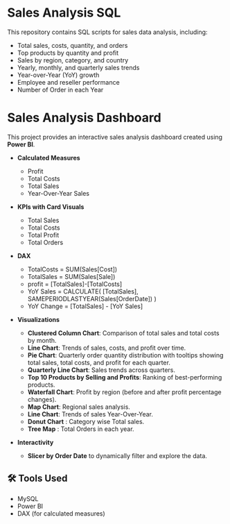 # Sales Analysis SQL
This repository contains SQL scripts for sales data analysis, including:
- Total sales, costs, quantity, and orders
- Top products by quantity and profit
- Sales by region, category, and country
- Yearly, monthly, and quarterly sales trends
- Year-over-Year (YoY) growth
- Employee and reseller performance
- Number of Order in each Year

#  Sales Analysis Dashboard

This project provides an interactive sales analysis dashboard created using **Power BI**.  
- **Calculated Measures**  
  - Profit  
  - Total Costs  
  - Total Sales
  - Year-Over-Year Sales

- **KPIs with Card Visuals**  
  - Total Sales  
  - Total Costs  
  - Total Profit
  - Total Orders
- **DAX**
  - TotalCosts = SUM(Sales[Cost])
  - TotalSales = SUM(Sales[Sale])
  - profit = [TotalSales]-[TotalCosts]
  - YoY Sales = 
CALCULATE(
    [TotalSales],
    SAMEPERIODLASTYEAR(Sales[OrderDate])
)
  - YoY Change = [TotalSales] - [YoY Sales]

- **Visualizations**
  -  **Clustered Column Chart**: Comparison of total sales and total costs by month.  
  -  **Line Chart**: Trends of sales, costs, and profit over time.  
  -  **Pie Chart**: Quarterly order quantity distribution with tooltips showing total sales, total costs, and profit for each quarter.  
  -  **Quarterly Line Chart**: Sales trends across quarters.  
  -  **Top 10 Products by Selling and Profits**: Ranking of best-performing products.  
  -  **Waterfall Chart**: Profit by region (before and after profit percentage changes).  
  -  **Map Chart**: Regional sales analysis.
  -  **Line Chart**: Trends of sales Year-Over-Year.
  -  **Donut Chart** : Category wise Total sales.
  -  **Tree Map** : Total Orders in each year.

- **Interactivity**
  - **Slicer by Order Date** to dynamically filter and explore the data.
## 🛠️ Tools Used
- MySQL
- Power BI  
- DAX (for calculated measures) 
